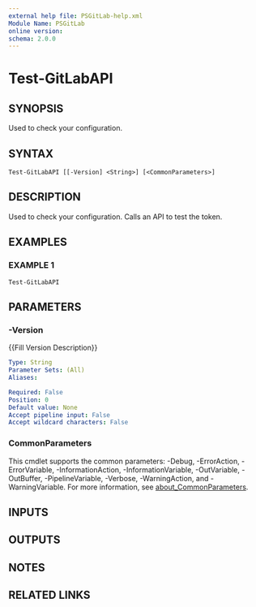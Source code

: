 ```yaml
---
external help file: PSGitLab-help.xml
Module Name: PSGitLab
online version:
schema: 2.0.0
---
```


# Test-GitLabAPI

## SYNOPSIS
Used to check your configuration.

## SYNTAX

```
Test-GitLabAPI [[-Version] <String>] [<CommonParameters>]
```

## DESCRIPTION
Used to check your configuration.
Calls an API to test the token.

## EXAMPLES

### EXAMPLE 1
```
Test-GitLabAPI
```

## PARAMETERS

### -Version
{{Fill Version Description}}

```yaml
Type: String
Parameter Sets: (All)
Aliases:

Required: False
Position: 0
Default value: None
Accept pipeline input: False
Accept wildcard characters: False
```

### CommonParameters
This cmdlet supports the common parameters: -Debug, -ErrorAction, -ErrorVariable, -InformationAction, -InformationVariable, -OutVariable, -OutBuffer, -PipelineVariable, -Verbose, -WarningAction, and -WarningVariable. For more information, see [about_CommonParameters](http://go.microsoft.com/fwlink/?LinkID=113216).

## INPUTS

## OUTPUTS

## NOTES

## RELATED LINKS
